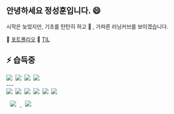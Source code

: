 ## 안녕하세요 정성훈입니다. 😄

시작은 늦었지만, 기초를 탄탄히 하고 🌱 , 가파른 러닝커브를 보이겠습니다.

🔭 [포트폴리오](https://hunman89.github.io/about)
💬 [TIL](https://github.com/hunman89/TIL)

## ⚡ 습득중

  <p align="left">
    <img src="https://img.shields.io/badge/Docker-0db7ed?style=flat-square&logo=Docker&logoColor=white"/></a>&nbsp
    <img src="https://img.shields.io/badge/Kubernetes-06118e?style=flat-square&logo=Kubernetes&logoColor=white"/></a>&nbsp
    <img src="https://img.shields.io/badge/Go-00ADD8?style=flat-square&logo=Go&logoColor=white"/></a>&nbsp
    <img src="https://img.shields.io/badge/React-61DAFB?style=flat-square&logo=React&logoColor=white"/></a>
    <br>    ---<br> 
    <img src="https://img.shields.io/badge/Java-007396?style=flat-square&logo=Java&logoColor=white"/></a>&nbsp 
    <img src="https://img.shields.io/badge/Spring-6DB33F?style=flat-square&logo=Spring&logoColor=white"/></a>&nbsp    
    <img src="https://img.shields.io/badge/JavaScript-F7DF1E?style=flat-square&logo=JavaScript&logoColor=black"/></a>&nbsp
    <img src="https://img.shields.io/badge/Android-3DDC84?style=flat-square&logo=Android&logoColor=black"/></a>&nbsp
    <img src="https://img.shields.io/badge/Python-3766AB?style=flat-square&logo=Python&logoColor=white"/></a>&nbsp 
    <img src="https://img.shields.io/badge/Django-092E20?style=flat-square&logo=Django&logoColor=white"/></a>
  </p>

<a href="mailto:hunman89@gmail.com"/>
  <img 
    src="https://img.shields.io/twitter/url?label=email&logo=gmail&style=social&url=http%3A%2F%2F=mailto:hunman89@gmail.com" 
    style="height : auto; margin-left : 10px; margin-right : 10px;"/>
</a>
<a href="https://hunman89.github.io/">
  <img 
    src="http://img.shields.io/badge/-Tech%20Blog-655ced?style=flat&logo=github&link=https://alpox.kr"
    style="height : auto; margin-left : 10px; margin-right : 10px;"/>
</a>
<!--
**hunman89/hunman89** is a ✨ _special_ ✨ repository because its `README.md` (this file) appears on your GitHub profile.

Here are some ideas to get you started:

- 🔭 I’m currently working on ...
- 🌱 I’m currently learning ...
- 👯 I’m looking to collaborate on ...
- 🤔 I’m looking for help with ...
- 💬 Ask me about ...
- 📫 How to reach me: ...
- 😄 Pronouns: ...
- ⚡ Fun fact: ...
  -->
